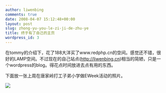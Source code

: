 ```yaml
---
author: liwenbing
comments: true
date: 2008-04-07 15:12:48+00:00
layout: post
slug: zhong-yu-you-le-zi-ji-de-zhu-ye
title: 终于有了自己的主页
wordpress_id: 3
---
```


在tommy的介绍下，花了188大洋买了www.redphp.cn的空间。感觉还不错，很好的LAMP空间。不过现在的自己站点(http://liwenbing.cn)相当的简陋，只是一个wordpress的blog。得花点时间放进去点有用的东西。  

下面放一张上周在唐家岭打工子弟小学做EWeek活动的照片。  

[![](http://liwenbing.cn/wp-content/uploads/2008/04/tangjialing.jpg)](http://liwenbing.cn/wp-content/uploads/2008/04/tangjialing.jpg)



